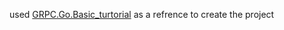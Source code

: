







used [GRPC.Go.Basic_turtorial](https://grpc.io/docs/languages/go/basics/) as a refrence to create the project
